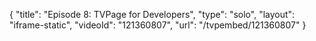 {
    "title": "Episode 8: TVPage for Developers",
    "type": "solo",
    "layout": "iframe-static",
    "videoId": "121360807",
    "url": "\/tvpembed\/121360807"
}